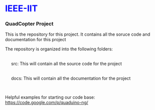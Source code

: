 <h1 style="color:blue"> IEEE-IIT</h1>

<h3> QuadCopter Project </h2>


<p> This is the repository for this project. It contains all the soruce code and documentation for this project </p>

<p> The repository is organized into the following folders:<br>

<br> &nbsp;&nbsp;&nbsp;&nbsp;      src: This will contain all the source code for the project
 
<br> &nbsp;&nbsp;&nbsp;&nbsp;      docs: This will contain all the documentation for the project </p>

<br> <p>Helpful examples for starting our code base: https://code.google.com/p/quaduino-ng/ </p>
